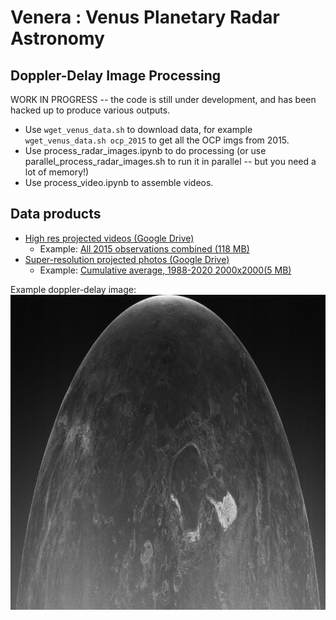 # Venera : Venus Planetary Radar Astronomy
## Doppler-Delay Image Processing

WORK IN PROGRESS -- the code is still under development, and has been hacked up to produce various outputs.

- Use `wget_venus_data.sh` to download data, for example `wget_venus_data.sh ocp_2015` to get all the OCP imgs from 2015. 
- Use process_radar_images.ipynb to do processing (or use parallel_process_radar_images.sh to run it in parallel -- but you need a lot of memory!)
- Use process_video.ipynb to assemble videos.

## Data products

- [High res projected videos (Google Drive)](https://drive.google.com/drive/folders/11YsTmb8AydKsmTp8NOlG0jSVC8TS2cPJ)
  - Example: [All 2015 observations combined (118 MB)](https://drive.google.com/file/d/11qP2Xkku4XNgmMXH052p0ebfdr-SKs_9)
- [Super-resolution projected photos (Google Drive)](https://drive.google.com/drive/folders/11WIMnZPHnMQXcip6fFitsQyXO6jqbWdo)
  - Example: [Cumulative average, 1988-2020 2000x2000(5 MB)](https://drive.google.com/file/d/11d1ctpYEdp0TgNgoxYlh8hmKDqZ-8FUq)

Example doppler-delay image:
![venus_ocp_20150813_161747_small.png](/figures/venus_ocp_20150813_161747_small.png)
